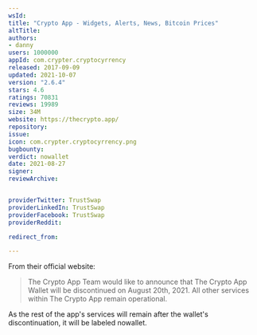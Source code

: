 ```yaml
---
wsId: 
title: "Crypto App - Widgets, Alerts, News, Bitcoin Prices"
altTitle: 
authors:
- danny
users: 1000000
appId: com.crypter.cryptocyrrency
released: 2017-09-09
updated: 2021-10-07
version: "2.6.4"
stars: 4.6
ratings: 70831
reviews: 19989
size: 34M
website: https://thecrypto.app/
repository: 
issue: 
icon: com.crypter.cryptocyrrency.png
bugbounty: 
verdict: nowallet
date: 2021-08-27
signer: 
reviewArchive:


providerTwitter: TrustSwap
providerLinkedIn: TrustSwap
providerFacebook: TrustSwap
providerReddit: 

redirect_from:

---
```



From their official website: 

> The Crypto App Team would like to announce that The Crypto App Wallet will be discontinued on August 20th, 2021. All other services within The Crypto App remain operational.

As the rest of the app's services will remain after the wallet's discontinuation, it will be labeled nowallet.
